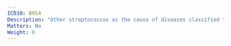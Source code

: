 ```yaml
---
ICD10: B954
Description: "Other streptococcus as the cause of diseases classified to other chapters"
Matters: No
Weight: 0
---
```

